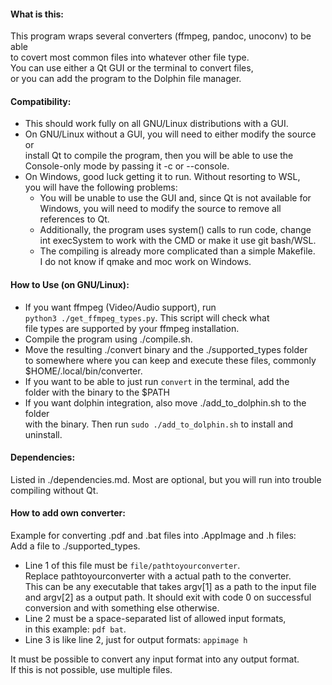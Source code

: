 #### What is this:  
  
This program wraps several converters (ffmpeg, pandoc, unoconv) to be able  
to covert most common files into whatever other file type.  
You can use either a Qt GUI or the terminal to convert files,  
or you can add the program to the Dolphin file manager.  
  
#### Compatibility:  
  
* This should work fully on all GNU/Linux distributions with a GUI.  
* On GNU/Linux without a GUI, you will need to either modify the source or  
  install Qt to compile the program, then you will be able to use the  
  Console-only mode by passing it -c or --console.  
* On Windows, good luck getting it to run. Without resorting to WSL,  
  you will have the following problems:  
  * You will be unable to use the GUI and, since Qt is not available for  
    Windows, you will need to modify the source to remove all references to Qt.  
  * Additionally, the program uses system() calls to run code, change   
    int execSystem to work with the CMD or make it use git bash/WSL.  
  * The compiling is already more complicated than a simple Makefile.  
    I do not know if qmake and moc work on Windows.
  
#### How to Use (on GNU/Linux):  
  
* If you want ffmpeg (Video/Audio support), run  
  ```python3 ./get_ffmpeg_types.py```. This script will check what  
  file types are supported by your ffmpeg installation.  
* Compile the program using ./compile.sh.  
* Move the resulting ./convert binary and the ./supported_types folder  
   to somewhere where you can keep and execute these files, commonly  
  $HOME/.local/bin/converter.  
* If you want to be able to just run ```convert``` in the terminal, add the  
  folder with the binary to the $PATH
* If you want dolphin integration, also move ./add_to_dolphin.sh to the folder  
  with the binary. Then run ```sudo ./add_to_dolphin.sh``` to install and  
  uninstall.  
  
#### Dependencies:  
  
Listed in ./dependencies.md. Most are optional, but you will run into trouble  
compiling without Qt.  
  
#### How to add own converter:
  
Example for converting .pdf and .bat files into .AppImage and .h files:  
Add a file to ./supported_types.  
  
* Line 1 of this file must be ```file/pathtoyourconverter```.  
  Replace pathtoyourconverter with a actual path to the converter.  
  This can be any executable that takes argv[1] as a path to the input file  
  and argv[2] as a output path. It should exit with code 0 on successful  
  conversion and with something else otherwise.  
* Line 2 must be a space-separated list of allowed input formats,  
  in this example: ```pdf bat```.  
* Line 3 is like line 2, just for output formats: ```appimage h```  
  
It must be possible to convert any input format into any output format.  
If this is not possible, use multiple files.  

